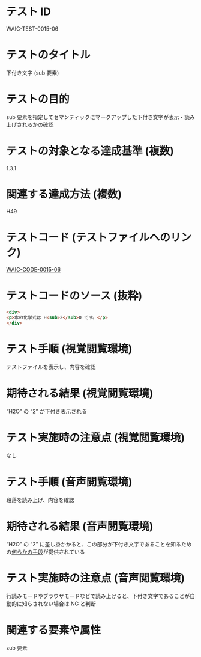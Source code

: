 

# テスト ID
WAIC-TEST-0015-06

# テストのタイトル
下付き文字 (sub 要素)

# テストの目的
sub 要素を指定してセマンティックにマークアップした下付き文字が表示・読み上げされるかの確認

# テストの対象となる達成基準 (複数)
1.3.1

# 関連する達成方法 (複数)
H49

# テストコード (テストファイルへのリンク)
[WAIC-CODE-0015-06](https://waic.github.io/as_test/WAIC-CODE/WAIC-CODE-0015-06.html)

# テストコードのソース (抜粋)
```html
<div>
<p>水の化学式は H<sub>2</sub>O です。</p>
</div>

```
# テスト手順 (視覚閲覧環境)
テストファイルを表示し、内容を確認

# 期待される結果 (視覚閲覧環境)
“H2O” の “2” が下付き表示される

# テスト実施時の注意点 (視覚閲覧環境)
なし

# テスト手順 (音声閲覧環境)
段落を読み上げ、内容を確認

# 期待される結果 (音声閲覧環境)
“H2O” の “2” に差し掛かかると、この部分が下付き文字であることを知るための[何らかの手段](https://github.com/waic/as_test/blob/master/term.md#%E4%BD%95%E3%82%89%E3%81%8B%E3%81%AE%E6%89%8B%E6%AE%B5)が提供されている

# テスト実施時の注意点 (音声閲覧環境)
行読みモードやブラウザモードなどで読み上げると、下付き文字であることが自動的に知らされない場合は NG と判断

# 関連する要素や属性
sub 要素


